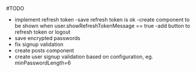 #TODO

- implement refresh token
    -save refresh token is ok
    -create component to be shown when user.showRefreshTokenMessage == true
    -add button to refresh token or logout
- save encrypted passwords
- fix signup validation
- create posts component
- create user signup validation based on configuration, eg. minPasswordLength=6